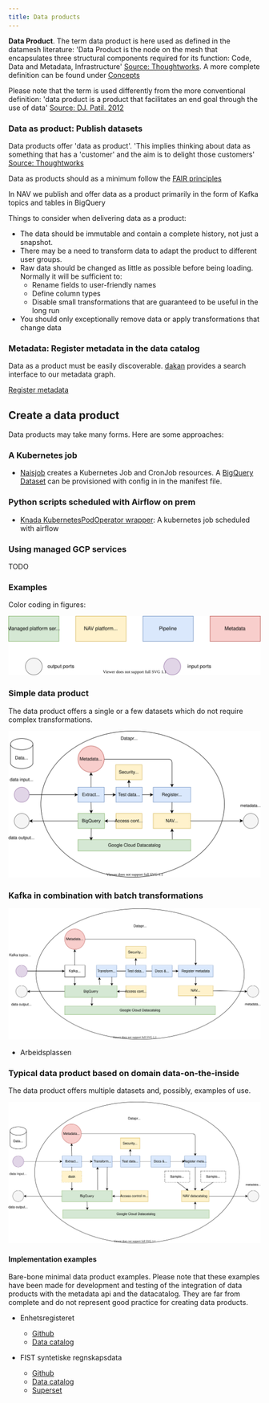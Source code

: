 ```yaml
---
title: Data products 
---
```


**Data Product**. The term data product is here used as defined in the datamesh literature: 'Data Product is the node on the mesh that encapsulates three structural components required for its function: Code, Data and Metadata, Infrastructure' [Source: Thoughtworks](https://www.thoughtworks.com/what-we-do/data-and-ai/data-mesh). A more complete definition can be found under [Concepts](/begreper/dataprodukt)

Please note that the term is used differently from the more conventional definition: 'data product is a product that facilitates an end goal through the use of data' [Source: DJ. Patil. 2012](http://radar.oreilly.com/2012/07/data-jujitsu.html)

### **Data as product:** Publish datasets

Data products offer 'data as product'. 'This implies thinking about data as something that has a 'customer' and the aim is to delight those customers' [Source: Thoughtworks](https://www.thoughtworks.com/what-we-do/data-and-ai/data-mesh)

Data as products should as a minimum follow the [FAIR principles](https://en.wikipedia.org/wiki/FAIR_data)

In NAV we publish and offer data as a product primarily in the form of Kafka topics and tables in BigQuery

Things to consider when delivering data as a product:
* The data should be immutable and contain a complete history, not just a snapshot.
* There may be a need to transform data to adapt the product to different user groups.
* Raw data should be changed as little as possible before being loading. Normally it will be sufficient to:
  * Rename fields to user-friendly names
  * Define column types
  * Disable small transformations that are guaranteed to be useful in the long run
* You should only exceptionally remove data or apply transformations that change data

### **Metadata:** Register metadata in the data catalog

Data as a product must be easily discoverable. [dakan](https://github.com/navikt/dakan) provides a search interface to our metadata graph. 

[Register metadata](registrere)


## Create a data product

Data products may take many forms. Here are some approaches:

### A Kubernetes job

* <a href='https://doc.nais.io/naisjob/'>Naisjob</a> creates a Kubernetes Job and CronJob resources. A <a href='https://doc.nais.io/persistence/bigquery/'>BigQuery Dataset</a> can be provisioned with config in in the manifest file.


### Python scripts scheduled with Airflow on prem

* <a href='https://github.com/navikt/dataverk-airflow'>Knada KubernetesPodOperator wrapper</a>: A kubernetes job scheduled with airflow

### Using managed GCP services

TODO




<!--
* Ved å forenkle prosessen kan vi gjøre den mer generisk og bombesikker.
* Transformasjon utføret med en serverless plattform er enklere å skalere og enklere å rekjøre enn transformasjon utført i kode kjørt på kubernetes.
* Om transformasjoner kan kodes i SQL senker det terskelen for å lage transformasjoner og flere folk kan bidra.
* Verktøy som dbt kan bidra til god utviklingspraksis.


* Configurable service
  * Code based
    * [MELTANO](https://meltano.com/)
    * [Airbyte](https://airbyte.io/)
    * [Kafka Connect](https://aiven.io/kafka-connect)
    * [Google Dataflow](https://cloud.google.com/dataflow)
  * GUI based
    * [Matillion](https://www.matillion.com/)
    * [Fivetran](https://fivetran.com/)
    * [Stich](https://www.stitchdata.com/)

* Libraries
  * [MELTANO CLI](https://meltano.com/docs/command-line-interface.html#how-to-use-4)
  * NAV Custom
    * Dataverk


Examples

* Netflix datamesh (configurable service)

-->



### Examples 

Color coding in figures:

![Encoding](/img/dataproducts-explication.svg)

### Simple data product

The data product offers a single or a few datasets which do not require complex transformations.

![Enkelt](/img/dataproducts-simple.svg)


### Kafka in combination with batch transformations

![Kafka + Batch](/img/dataproducts-kafka.svg)

* Arbeidsplassen

### Typical data product based on domain data-on-the-inside

The data product offers multiple datasets and, possibly, examples of use.


![Komplett](/img/dataproducts-complete.svg)

#### Implementation examples

Bare-bone minimal data product examples. Please note that these examples have been made for development and testing of the integration of data products with the metadata api and the datacatalog. They are far from complete and do not represent good practice for creating data products.

* Enhetsregisteret
  *   [Github](https://github.com/navikt/knada-naisjobb-test)
  *   [Data catalog](https://data.intern.nav.no/)

* FIST syntetiske regnskapsdata
  * [Github](https://github.com/navikt/dataprodukt_fist-syntetiskedata)
  * [Data catalog](https://data.intern.nav.no/)
  * [Superset](https://superset.intern.nav.no/)